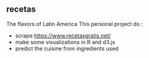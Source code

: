 ## recetas
The flavors of Latin America 
This personal project do :
- scrape https://www.recetasgratis.net/
- make some visualizations in R and d3.js
- predict the cuisine from ingredients used
